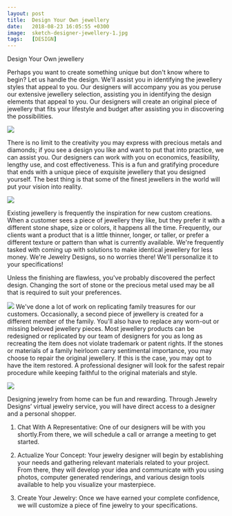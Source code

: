 ```yaml
---
layout: post
title:  Design Your Own jewellery
date:   2018-08-23 16:05:55 +0300
image:  sketch-designer-jewellery-1.jpg
tags:   [DESIGN]
---
```

Design Your Own jewellery

Perhaps you want to create something unique but don't know where to begin?
Let us handle the design.
We'll assist you in identifying the jewellery styles that appeal to you. Our designers will accompany you as you peruse our extensive jewellery selection, assisting you in identifying the design elements that appeal to you. Our designers will create an original piece of jewellery that fits your lifestyle and budget after assisting you in discovering the possibilities. 

![]({{site.baseurl}}/img/sketch-designer-jewellery-2.jpg)

There is no limit to the creativity you may express with precious metals and diamonds; if you see a design you like and want to put that into practice, we can assist you. Our designers can work with you on economics, feasibility, lengthy use, and cost effectiveness. This is a fun and gratifying procedure that ends with a unique piece of exquisite jewellery that you designed yourself. The best thing is that some of the finest jewellers in the world will put your vision into reality. 

![]({{site.baseurl}}/img/sketch-designer-jewellery-3.jpg)

Existing jewellery is frequently the inspiration for new custom creations. When a customer sees a piece of jewellery they like, but they prefer it with a different stone shape, size or colors, it happens all the time. Frequently, our clients want a product that is a little thinner, longer, or taller, or prefer a different texture or pattern than what is currently available. We're frequently tasked with coming up with solutions to make identical jewellery for less money.
We're Jewelry Designs, so no worries there! We'll personalize it to your specifications!


Unless the finishing are flawless, you've probably discovered the perfect design.
Changing the sort of stone or the precious metal used may be all that is required to suit your preferences. 

![]({{site.baseurl}}/img/sketch-designer-jewellery-4.jpg)
We've done a lot of work on replicating family treasures for our customers.
Occasionally, a second piece of jewellery is created for a different member of the family.
You'll also have to replace any worn-out or missing beloved jewellery pieces.
Most jewellery products can be redesigned or replicated by our team of designers for you as long as recreating the item does not violate trademark or patent rights.
If the stones or materials of a family heirloom carry sentimental importance, you may choose to repair the original jewellery.
If this is the case, you may opt to have the item restored.
A professional designer will look for the safest repair procedure while keeping faithful to the original materials and style. 

![]({{site.baseurl}}/img/sketch-designer-jewellery-5.jpg)

Designing jewelry from home can be fun and rewarding. Through Jewelry Designs’ virtual jewelry service, you will have direct access to a designer and a personal shopper.
1. Chat With A Representative:
One of our designers will be with you shortly.From there, we will schedule a call or arrange a meeting to get started.

2. Actualize Your Concept:
Your jewelry designer will begin by establishing your needs and gathering relevant materials related to your project. From there, they will develop your idea and communicate with you using photos, computer generated renderings, and various design tools available to help you visualize your masterpiece.

3. Create Your Jewelry:
Once we have earned your complete confidence, we will customize a piece of fine jewelry to your specifications.
